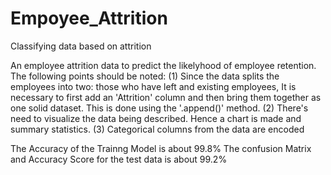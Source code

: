 # Empoyee_Attrition
Classifying data based on attrition 


An employee attrition data to predict the likelyhood of employee retention.
The following points should be noted:
(1)   Since the data splits the employees into two: those who have left and existing employees,
      It is necessary to first add an 'Attrition' column and then bring them together as one solid dataset.
      This is done using the '.append()' method.
(2)   There's need to visualize the data being described. Hence a chart is made and summary statistics.
(3)   Categorical columns from the data are encoded


The Accuracy of the Trainng Model is about 99.8%
The confusion Matrix and Accuracy Score for the test data is about 99.2%
